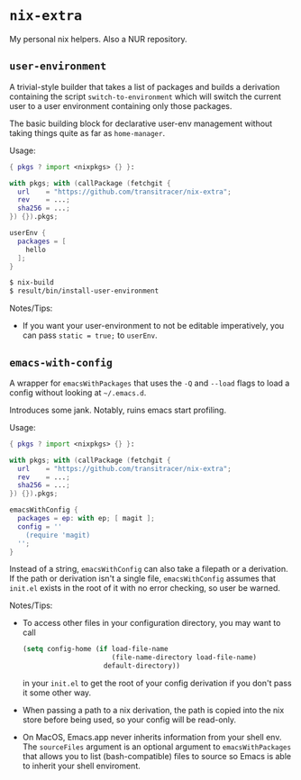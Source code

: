 # `nix-extra`

My personal nix helpers. Also a NUR repository.

## `user-environment`

A trivial-style builder that takes a list of packages and builds a
derivation containing the script `switch-to-environment` which will
switch the current user to a user environment containing only those
packages.

The basic building block for declarative user-env management without
taking things quite as far as `home-manager`.

Usage:

```nix
{ pkgs ? import <nixpkgs> {} }:

with pkgs; with (callPackage (fetchgit {
  url    = "https://github.com/transitracer/nix-extra";
  rev    = ...;
  sha256 = ...;
}) {}).pkgs;

userEnv {
  packages = [
    hello
  ];
}
```

```sh
$ nix-build
$ result/bin/install-user-environment
```

Notes/Tips:

  - If you want your user-environment to not be editable imperatively,
    you can pass `static = true;` to `userEnv`.

## `emacs-with-config`

A wrapper for `emacsWithPackages` that uses the `-Q` and `--load`
flags to load a config without looking at `~/.emacs.d`.

Introduces some jank. Notably, ruins emacs start profiling.

Usage:

```nix
{ pkgs ? import <nixpkgs> {} }:

with pkgs; with (callPackage (fetchgit {
  url    = "https://github.com/transitracer/nix-extra";
  rev    = ...;
  sha256 = ...;
}) {}).pkgs;

emacsWithConfig {
  packages = ep: with ep; [ magit ];
  config = ''
    (require 'magit)
  '';
}
```

Instead of a string, `emacsWithConfig` can also take a filepath or a
derivation. If the path or derivation isn't a single file,
`emacsWithConfig` assumes that `init.el` exists in the root of it with
no error checking, so user be warned.

Notes/Tips:

  - To access other files in your configuration directory, you may
    want to call

    ```lisp
    (setq config-home (if load-file-name
                          (file-name-directory load-file-name)
                        default-directory))
    ```

    in your `init.el` to get the root of your config derivation if you
    don't pass it some other way.

  - When passing a path to a nix derivation, the path is copied into
    the nix store before being used, so your config will be read-only.

  - On MacOS, Emacs.app never inherits information from your shell
    env. The `sourceFiles` argument is an optional argument to
    `emacsWithPackages` that allows you to list (bash-compatible)
    files to source so Emacs is able to inherit your shell enviroment.